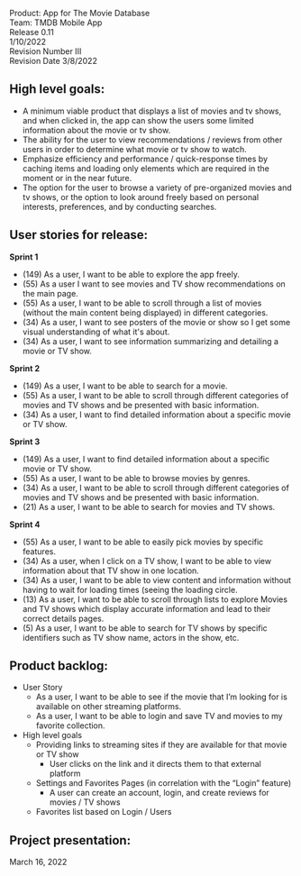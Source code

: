 Product: App for The Movie Database\
Team: TMDB Mobile App\
Release 0.11\
1/10/2022\
Revision Number III\
Revision Date 3/8/2022


## High level goals: 

- A minimum viable product that displays a list of movies and tv shows, and when clicked in, the app can show the users some limited information about the movie or tv show. 
- The ability for the user to view recommendations / reviews from other users in order to determine what movie or tv show to watch.
- Emphasize efficiency and performance / quick-response times by caching items and loading only elements which are required in the moment or in the near future.
- The option for the user to browse a variety of pre-organized movies and tv shows, or the option to look around freely based on personal interests, preferences, and by conducting searches.

## User stories for release:

**Sprint 1**

- (149) As a user, I want to be able to explore the app freely.
- (55) As a user I want to see movies and TV show recommendations on the main page.
- (55) As a user, I want to be able to scroll through a list of movies (without the main content being displayed) in different categories.
- (34) As a user, I want to see posters of the movie or show so I get some visual understanding of what it's about.
- (34) As a user, I want to see information summarizing and detailing a movie or TV show.

**Sprint 2**

- (149) As a user, I want to be able to search for a movie.
- (55) As a user, I want to be able to scroll through different categories of movies and TV shows and be presented with basic information.
- (34) As a user, I want to find detailed information about a specific movie or TV show.

**Sprint 3**

- (149) As a user, I want to find detailed information about a specific movie or TV show.
- (55) As a user, I want to be able to browse movies by genres.
- (34) As a user, I want to be able to scroll through different categories of movies and TV shows and be presented with basic information.
- (21) As a user, I want to be able to search for movies and TV shows.

**Sprint 4**

- (55) As a user, I want to be able to easily pick movies by specific features.
- (34) As a user, when I click on a TV show, I want to be able to view information about that TV show in one location.
- (34) As a user, I want to be able to view content and information without having to wait for loading times (seeing the loading circle.
- (13) As a user, I want to be able to scroll through lists to explore Movies and TV shows which display accurate information and lead to their correct details pages.
- (5) As a user, I want to be able to search for TV shows by specific identifiers such as TV show name, actors in the show, etc.


## Product backlog:
* User Story
  * As a user, I want to be able to see if the movie that I’m looking for is available on other streaming platforms.
  * As a user, I want to be able to login and save TV and movies to my favorite collection.
* High level goals
  * Providing links to streaming sites if they are available for that movie or TV show
    * User clicks on the link and it directs them to that external platform
  * Settings and Favorites Pages (in correlation with the “Login” feature)
    * A user can create an account, login, and create reviews for movies / TV shows
  * Favorites list based on Login / Users



## Project presentation:
March 16, 2022